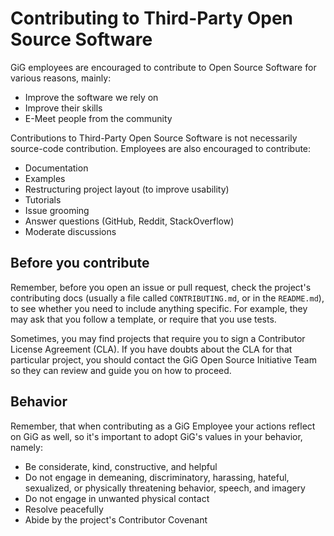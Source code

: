 # Contributing to Third-Party Open Source Software

GiG employees are encouraged to contribute to Open Source Software for various reasons, mainly:

* Improve the software we rely on
* Improve their skills
* E-Meet people from the community

Contributions to Third-Party Open Source Software is not necessarily source-code contribution. Employees are also encouraged to contribute:

* Documentation
* Examples
* Restructuring project layout (to improve usability)
* Tutorials
* Issue grooming
* Answer questions (GitHub, Reddit, StackOverflow)
* Moderate discussions

## Before you contribute

Remember, before you open an issue or pull request, check the project's contributing docs (usually a file called `CONTRIBUTING.md`, or in the `README.md`), to see whether you need to include anything specific. For example, they may ask that you follow a template, or require that you use tests.

Sometimes, you may find projects that require you to sign a Contributor License Agreement (CLA). If you have doubts about the CLA for that particular project, you should contact the GiG Open Source Initiative Team so they can review and guide you on how to proceed.

## Behavior

Remember, that when contributing as a GiG Employee your actions reflect on GiG as well, so it's important to adopt GiG's values in your behavior, namely:

* Be considerate, kind, constructive, and helpful
* Do not engage in demeaning, discriminatory, harassing, hateful, sexualized, or physically threatening behavior, speech, and imagery
* Do not engage in unwanted physical contact
* Resolve peacefully
* Abide by the project's Contributor Covenant
